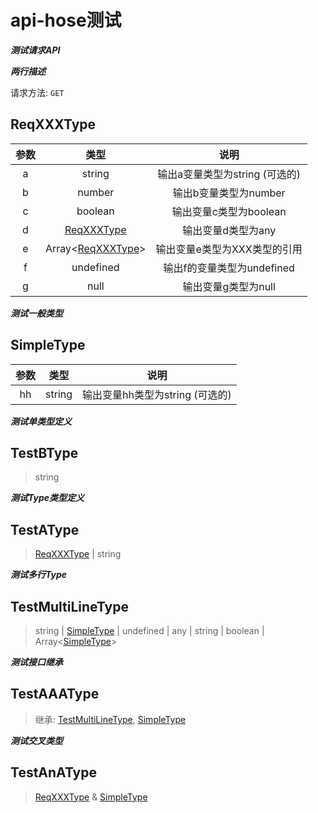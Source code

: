 <!-- The API Document is generated by api-hose! -->
<!-- Author: Herbert He<Herbert.He0229@gmail.com> -->
<!-- License: MIT -->
<!-- Repo: https://github.com/HerbertHe/api-hose -->

# api-hose测试

***测试请求API***

***两行描述***

请求方法: `GET`

## ReqXXXType

| 参数 | 类型 | 说明 |
| :---: | :---: | :---: |
| a | string |  输出a变量类型为string (可选的) |
| b | number |  输出b变量类型为number |
| c | boolean |  输出变量c类型为boolean |
| d | [ReqXXXType](#ReqXXXType) |  输出变量d类型为any |
| e | Array\<[ReqXXXType](#ReqXXXType)\> |  输出变量e类型为XXX类型的引用 |
| f | undefined |  输出f的变量类型为undefined |
| g | null |  输出变量g类型为null |

***测试一般类型***

## SimpleType

| 参数 | 类型 | 说明 |
| :---: | :---: | :---: |
| hh | string |  输出变量hh类型为string (可选的) |

***测试单类型定义***

## TestBType

> string

***测试Type类型定义***

## TestAType

> [ReqXXXType](#ReqXXXType) | string

***测试多行Type***

## TestMultiLineType

> string | [SimpleType](#SimpleType) | undefined | any | string | boolean | Array\<[SimpleType](#SimpleType)\>

***测试接口继承***

## TestAAAType

> 继承: [TestMultiLineType](#TestMultiLineType), [SimpleType](#SimpleType)

***测试交叉类型***

## TestAnAType

> [ReqXXXType](#ReqXXXType) & [SimpleType](#SimpleType)
